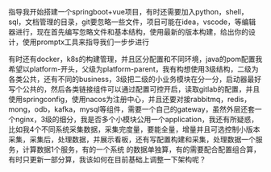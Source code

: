 指导我开始搭建一个springboot+vue项目，有时还需要加入python，shell，sql，文档管理的目录，git要忽略一些文件，项目可能在idea，vscode，等编辑器进行，现在首先编写忽略文件和基本结构，使用最新的版本构建，给出你的设计，使用promptx工具来指导我们一步步进行

有时还有docker，k8s的构建管理，并且区分配置和不同环境，java的pom配置我希望以platform-开头，父级为platform-parent，我有构想使用3级结构，二级为各类公共，还有不同的business，3级把二级的小业务模块在分一分，启动器最好写个公共的，然后各类链接组件可以通过配置可控开启，读取gitlab的配置，并且使用springconfig，使用nacos为注册中心，并且还要对接rabbitmq，redis，mong，odb，kafka，mysql等组件，需要一个自己的gateway，虽然外层还套一个nginx，3级的细分，我是否多个小模块公用一个application，我还有所疑惑，比如我4个不同系统采集数据，采集完度量，要能全量，增量并且可选控制小版本采集，采集后，处理数据，并展示看板，还有写配置构建和采集，处理数据一个服务，计算数据1个服务，有的一个系统 的数据单独算，有的需要配合配置组合算，有时只更新一部分算，我该如何在目前基础上调整一下架构呢？



